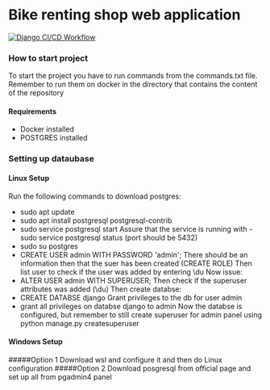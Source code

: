 # Bike renting shop web application
[![Django CI/CD Workflow](https://github.com/WUT-SE-2/bike-renting-shop-project/actions/workflows/main.yml/badge.svg)](https://github.com/WUT-SE-2/bike-renting-shop-project/actions/workflows/main.yml)

### How to start project 
To start the project you have to run commands from the commands.txt file.
Remember to run them on docker in the directory that contains the content of the repository


#### Requirements
- Docker installed 
- POSTGRES installed 


### Setting up dataubase
#### Linux Setup 
Run the following commands to download postgres:
- sudo apt update 
- sudo apt install postgresql postgresql-contrib
- sudo service postgresql start 
Assure that the service is running with -sudo service postgresql status (port should be 5432)
- sudo su postgres
- CREATE USER admin WITH PASSWORD 'admin';
There should be an information then that the suer has been created (CREATE ROLE) 
Then list user to check if the user was added by entering \du
Now issue:
- ALTER USER admin WITH SUPERUSER;
Then check if the superuser  attributes was added (\du)
Then create databse:
- CREATE DATABSE django
Grant privileges to the db for user admin
- grant all privileges on databse django to admin
Now the databse is configured, but remember to still create superuser for admin panel using python manage.py createsuperuser

#### Windows Setup
#####Option 1 
Download wsl and configure it and then do Linux configuration 
#####Option 2 
Download posgresql from official page and set up all from pgadmin4 panel 

